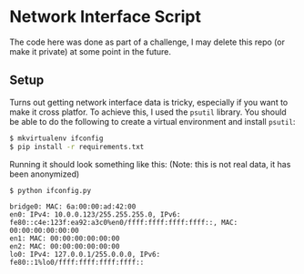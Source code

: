 # Network Interface Script

The code here was done as part of a challenge, I may delete this repo (or make 
it private) at some point in the future.

## Setup
Turns out getting network interface data is tricky, especially if you want to
make it cross platfor. To achieve this, I used the `psutil` library. You should
be able to do the following to create a virtual environment and install
`psutil`:

```bash
$ mkvirtualenv ifconfig
$ pip install -r requirements.txt
```

Running it should look something like this:
(Note: this is not real data, it has been anonymized)
```
$ python ifconfig.py

bridge0: MAC: 6a:00:00:ad:42:00
en0: IPv4: 10.0.0.123/255.255.255.0, IPv6: fe80::c4e:123f:ea92:a3c0%en0/ffff:ffff:ffff:ffff::, MAC: 00:00:00:00:00:00
en1: MAC: 00:00:00:00:00:00
en2: MAC: 00:00:00:00:00:00
lo0: IPv4: 127.0.0.1/255.0.0.0, IPv6: fe80::1%lo0/ffff:ffff:ffff:ffff::
```
